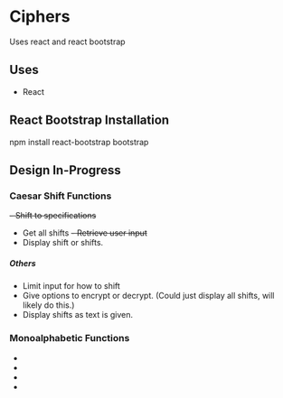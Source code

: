 # Ciphers
Uses react and react bootstrap

## Uses
- React

## React Bootstrap Installation
npm install react-bootstrap bootstrap

## Design In-Progress

### Caesar Shift Functions
~~- Shift to specifications~~
- Get all shifts
~~- Retrieve user input~~
- Display shift or shifts.

##### Others
- Limit input for how to shift
- Give options to encrypt or decrypt. (Could just display all shifts, will likely do this.)
- Display shifts as text is given.

### Monoalphabetic Functions
-
-
-
-
